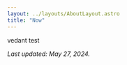 ```yaml
---
layout: ../layouts/AboutLayout.astro
title: "Now"
---
```


vedant test

_Last updated: May 27, 2024._